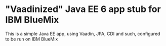 # "Vaadinized" Java EE 6 app stub for IBM BlueMix

This is a simple Java EE app, using Vaadin, JPA, CDI and such, configured to be run on IBM BlueMix

